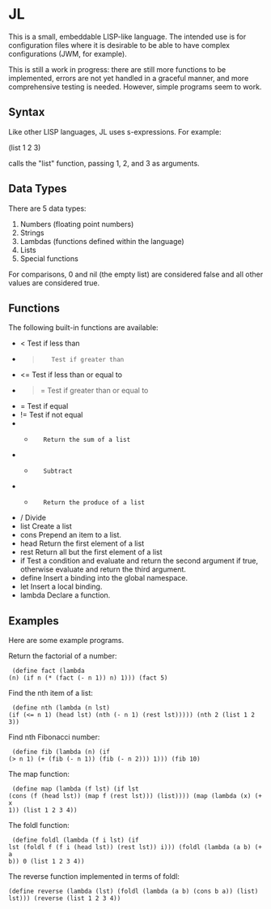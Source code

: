 
JL
==============================================================================
This is a small, embeddable LISP-like language.  The intended use is for
configuration files where it is desirable to be able to have complex
configurations (JWM, for example).

This is still a work in progress: there are still more functions to
be implemented, errors are not yet handled in a graceful manner,
and more comprehensive testing is needed.  However, simple programs
seem to work.

Syntax
------------------------------------------------------------------------------
Like other LISP languages, JL uses s-expressions.  For example:

  (list 1 2 3)

calls the "list" function, passing 1, 2, and 3 as arguments.

Data Types
------------------------------------------------------------------------------
There are 5 data types:

 1. Numbers (floating point numbers)
 2. Strings
 3. Lambdas (functions defined within the language)
 4. Lists
 5. Special functions

For comparisons, 0 and nil (the empty list) are considered false and all
other values are considered true.

Functions
------------------------------------------------------------------------------
The following built-in functions are available:

 - <        Test if less than
 - >        Test if greater than
 - <=       Test if less than or equal to
 - >=       Test if greater than or equal to
 - =        Test if equal
 - !=       Test if not equal
 - +        Return the sum of a list
 - -        Subtract
 - *        Return the produce of a list
 - /        Divide
 - list     Create a list
 - cons     Prepend an item to a list.
 - head     Return the first element of a list
 - rest     Return all but the first element of a list
 - if       Test a condition and evaluate and return the second argument
            if true, otherwise evaluate and return the third argument.
 - define   Insert a binding into the global namespace.
 - let      Insert a local binding.
 - lambda   Declare a function.

Examples
------------------------------------------------------------------------------
Here are some example programs.

Return the factorial of a number:
<code><pre>
   (define fact (lambda (n)
      (if n
         (\* (fact (- n 1)) n)
         1)))
   (fact 5)
</pre></code>

Find the nth item of a list:
<code><pre>
   (define nth (lambda (n lst)
      (if (<= n 1)
         (head lst)
         (nth (- n 1) (rest lst)))))
   (nth 2 (list 1 2 3))
</pre></code>

Find nth Fibonacci number:
<code><pre>
   (define fib (lambda (n)
      (if (> n 1)
         (+ (fib (- n 1)) (fib (- n 2)))
         1)))
   (fib 10)
</pre></code>

The map function:
<code><pre>
   (define map (lambda (f lst)
      (if lst
         (cons (f (head lst)) (map f (rest lst)))
         (list))))
   (map (lambda (x) (+ x 1)) (list 1 2 3 4))
</pre></code>

The foldl function:
<code><pre>
   (define foldl (lambda (f i lst)
      (if lst
         (foldl f (f i (head lst)) (rest lst))
         i)))
   (foldl (lambda (a b) (+ a b)) 0 (list 1 2 3 4))
</pre></code>

The reverse function implemented in terms of foldl:
<code><pre>
   (define reverse (lambda (lst) (foldl (lambda (a b) (cons b a)) (list) lst)))
   (reverse (list 1 2 3 4))
</pre></code>

